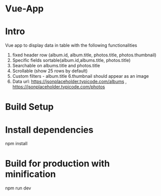 # Vue-App
# Intro
Vue app to display data in table with the following functionalities
1. fixed header row (album.id, album.title, photos.title, photos.thumbnail)
2. Specific fields sortable(album.id,albums.title, photos.title)
3. Searchable on albums.title and photos.title
4. Scrollable (show 25 rows by default)
5. Custom filters - album.title
6.thumbnail should appear as an image
7. Data url:
https://jsonplaceholder.typicode.com/albums ,
https://jsonplaceholder.typicode.com/photos

# Build Setup
# Install dependencies
npm install

# Build for production with minification
npm run dev
